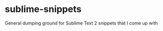 sublime-snippets
================

General dumping ground for Sublime Text 2 snippets that I come up with